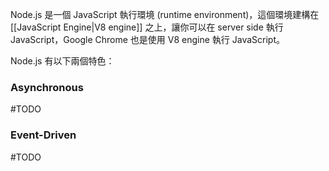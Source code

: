 Node.js 是一個 JavaScript 執行環境 (runtime environment)，這個環境建構在 [[JavaScript Engine|V8 engine]] 之上，讓你可以在 server side 執行 JavaScript，Google Chrome 也是使用 V8 engine 執行 JavaScript。

Node.js 有以下兩個特色：

### Asynchronous

#TODO 

### Event-Driven

#TODO 
